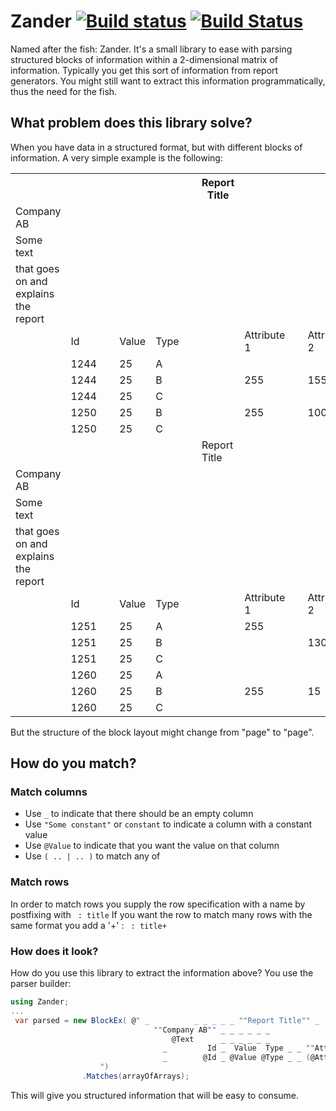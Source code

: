 # Zander [![Build status](https://ci.appveyor.com/api/projects/status/g0nuli54qwnig25d/branch/master?svg=true)](https://ci.appveyor.com/project/wallymathieu/zander-b1744/branch/master) [![Build Status](https://travis-ci.org/fsprojects/Zander.svg?branch=master)](https://travis-ci.org/fsprojects/Zander)

Named after the fish: Zander. It's a small library to ease with parsing structured blocks of information 
within a 2-dimensional matrix of information. Typically you get this sort of information from report generators.
You might still want to extract this information programmatically, thus the need for the fish.

## What problem does this library solve?

When you have data in a structured format, but with different blocks of information. A very simple example is the following:

<table >
<tbody><tr class="report-row"><th></th><th>&nbsp;</th><th>&nbsp;</th><th>&nbsp;</th><th>&nbsp;</th><th>&nbsp;</th><th>Report Title</th><th>&nbsp;</th><th>&nbsp;</th><th>&nbsp;</th><th>16/09/15 16:17</th><th>Page: 1</th></tr>
<tr><td>Company AB</td><td>&nbsp;</td><td>&nbsp;</td><td>&nbsp;</td><td>&nbsp;</td><td>&nbsp;</td><td>&nbsp;</td><td>&nbsp;</td><td>&nbsp;</td><td>&nbsp;</td><td>&nbsp;</td><td>&nbsp;</td></tr>
<tr><td>Some text</td><td>&nbsp;</td><td>&nbsp;</td><td>&nbsp;</td><td>&nbsp;</td><td>&nbsp;</td><td>&nbsp;</td><td>&nbsp;</td><td>&nbsp;</td><td>&nbsp;</td><td>&nbsp;</td><td>&nbsp;</td></tr>
<tr><td>that goes on and explains the report</td><td>&nbsp;</td><td>&nbsp;</td><td>&nbsp;</td><td>&nbsp;</td><td>&nbsp;</td><td>&nbsp;</td><td>&nbsp;</td><td>&nbsp;</td><td>&nbsp;</td><td>&nbsp;</td><td>&nbsp;</td></tr>
<tr><td>&nbsp;</td><td>Id</td><td>&nbsp;</td><td>Value</td><td>Type</td><td>&nbsp;</td><td>&nbsp;</td><td>Attribute 1</td><td>&nbsp;</td><td>Attribute 2</td><td>&nbsp;</td><td>&nbsp;</td></tr>
<tr><td>&nbsp;</td><td>1244</td><td>&nbsp;</td><td>25</td><td>A</td><td>&nbsp;</td><td>&nbsp;</td><td>&nbsp;</td><td>&nbsp;</td><td>&nbsp;</td><td>&nbsp;</td><td>&nbsp;</td></tr>
<tr><td>&nbsp;</td><td>1244</td><td>&nbsp;</td><td>25</td><td>B</td><td>&nbsp;</td><td>&nbsp;</td><td>255</td><td>&nbsp;</td><td>155</td><td>&nbsp;</td><td>&nbsp;</td></tr>
<tr><td>&nbsp;</td><td>1244</td><td>&nbsp;</td><td>25</td><td>C</td><td>&nbsp;</td><td>&nbsp;</td><td>&nbsp;</td><td>&nbsp;</td><td>&nbsp;</td><td>&nbsp;</td><td>&nbsp;</td></tr>
<tr><td>&nbsp;</td><td>1250</td><td>&nbsp;</td><td>25</td><td>B</td><td>&nbsp;</td><td>&nbsp;</td><td>255</td><td>&nbsp;</td><td>100</td><td>&nbsp;</td><td>&nbsp;</td></tr>
<tr><td>&nbsp;</td><td>1250</td><td>&nbsp;</td><td>25</td><td>C</td><td>&nbsp;</td><td>&nbsp;</td><td>&nbsp;</td><td>&nbsp;</td><td>&nbsp;</td><td>&nbsp;</td><td>&nbsp;</td></tr>
<tr class="report-row"><td>&nbsp;</td><td>&nbsp;</td><td>&nbsp;</td><td>&nbsp;</td><td>&nbsp;</td><td>&nbsp;</td><td>Report Title</td><td>&nbsp;</td><td>&nbsp;</td><td>&nbsp;</td><td>16/09/15 16:17</td><td>Page: 2</td></tr>
<tr><td>Company AB</td><td>&nbsp;</td><td>&nbsp;</td><td>&nbsp;</td><td>&nbsp;</td><td>&nbsp;</td><td>&nbsp;</td><td>&nbsp;</td><td>&nbsp;</td><td>&nbsp;</td><td>&nbsp;</td><td>&nbsp;</td></tr>
<tr><td>Some text</td><td>&nbsp;</td><td>&nbsp;</td><td>&nbsp;</td><td>&nbsp;</td><td>&nbsp;</td><td>&nbsp;</td><td>&nbsp;</td><td>&nbsp;</td><td>&nbsp;</td><td>&nbsp;</td><td>&nbsp;</td></tr>
<tr><td>that goes on and explains the report</td><td>&nbsp;</td><td>&nbsp;</td><td>&nbsp;</td><td>&nbsp;</td><td>&nbsp;</td><td>&nbsp;</td><td>&nbsp;</td><td>&nbsp;</td><td>&nbsp;</td><td>&nbsp;</td><td>&nbsp;</td></tr>
<tr><td>&nbsp;</td><td>Id</td><td>&nbsp;</td><td>Value</td><td>Type</td><td>&nbsp;</td><td>&nbsp;</td><td>Attribute 1</td><td>&nbsp;</td><td>Attribute 2</td><td>&nbsp;</td><td>&nbsp;</td></tr>
<tr><td>&nbsp;</td><td>1251</td><td>&nbsp;</td><td>25</td><td>A</td><td>&nbsp;</td><td>&nbsp;</td><td>255</td><td>&nbsp;</td><td>&nbsp;</td><td>&nbsp;</td><td>&nbsp;</td></tr>
<tr><td>&nbsp;</td><td>1251</td><td>&nbsp;</td><td>25</td><td>B</td><td>&nbsp;</td><td>&nbsp;</td><td>&nbsp;</td><td>&nbsp;</td><td>130</td><td>&nbsp;</td><td>&nbsp;</td></tr>
<tr><td>&nbsp;</td><td>1251</td><td>&nbsp;</td><td>25</td><td>C</td><td>&nbsp;</td><td>&nbsp;</td><td>&nbsp;</td><td>&nbsp;</td><td>&nbsp;</td><td>&nbsp;</td><td>&nbsp;</td></tr>
<tr><td>&nbsp;</td><td>1260</td><td>&nbsp;</td><td>25</td><td>A</td><td>&nbsp;</td><td>&nbsp;</td><td>&nbsp;</td><td>&nbsp;</td><td>&nbsp;</td><td>&nbsp;</td><td>&nbsp;</td></tr>
<tr><td>&nbsp;</td><td>1260</td><td>&nbsp;</td><td>25</td><td>B</td><td>&nbsp;</td><td>&nbsp;</td><td>255</td><td>&nbsp;</td><td>15</td><td>&nbsp;</td><td>&nbsp;</td></tr>
<tr><td>&nbsp;</td><td>1260</td><td>&nbsp;</td><td>25</td><td>C</td><td>&nbsp;</td><td>&nbsp;</td><td>&nbsp;</td><td>&nbsp;</td><td>&nbsp;</td><td>&nbsp;</td><td></td></tr>
</tbody></table>

But the structure of the block layout might change from "page" to "page".

## How do you match?

### Match columns

* Use ```_``` to indicate that there should be an empty column
* Use ```"Some constant"``` or ```constant``` to indicate a column with a constant value
* Use ```@Value``` to indicate that you want the value on that column
* Use ```( .. | .. )``` to match any of 

### Match rows
In order to match rows you supply the row specification with a name by postfixing with ``` : title```
If you want the row to match many rows with the same format you add a '+' : ``` : title+```

### How does it look?

How do you use this library to extract the information above? You use the parser builder:
```c#
using Zander;
...
 var parsed = new BlockEx( @" _          _ _ _ _ _ ""Report Title"" _  _  _  @Time @Page : report_title
                                ""Company AB"" _ _ _ _ _ _                _ _ _ _  _          : company
                                    @Text      _ _ _ _ _ _                _ _ _ _  _          : text+
                                  _         Id _  Value  Type _ _ ""Attribute 1"" _ ""Attribute 2"" _  _ : header
                                  _        @Id _ @Value @Type _ _ (@Attribute1|_) _ (@Attribute2|_) _  _ : row+
                    ")
                .Matches(arrayOfArrays);
```

This will give you structured information that will be easy to consume.


